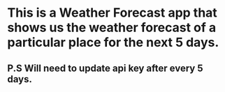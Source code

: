 # This is a Weather Forecast app that shows us the weather forecast of  a particular place for the next 5 days. 
## P.S Will need to update api key after every 5 days.